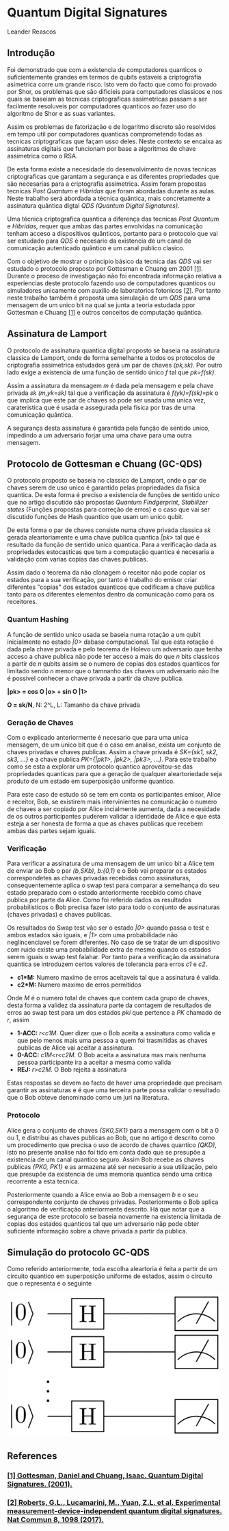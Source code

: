 # Quantum Digital Signatures

Leander Reascos

## Introdução

Foi demonstrado que com a existencia de computadores quanticos o suficientemente grandes em termos de qubits estaveis a criptografia asimetrica corre um grande risco. Isto vem do facto que como foi provado por Shor, os problemas que são dificieis para computadores classicos e nos quais se baseiam as tecnicas criptograficas assimetricas passam a ser facilmente resoluveis por computadores quanticos ao fazer uso do algoritmo de Shor e as suas variantes. 

Assim os problemas de fatorização e de logaritmo discreto são resolvidos em tempo util por computadores quanticas comprometendo todas as tecnicas criptograficas que façam usso deles. Neste contexto se encaixa as assinaturas digitais que funcionam por base a algoritmos de chave assimetrica como o RSA. 

De esta forma existe a necesidade do desenvolvimento de novas tecnicas criptograficas que garantam a segurança e as diferentes propriedades que são necesarias para a criptografia assimetrica. Assim foram propostas tecnicas *Post Quantum* e *Hibridas* que foram abordadas durante as aulas. Neste trabalho será abordada a técnica quântica, mais concretamente a assinatura quântica digtal *QDS (Quantum Digital Signatures)*.

Uma técnica criptografica quantica a diferença das tecnicas *Post Quantum* e *Hibridas*, requer que ambas das partes envolvidas na comunicação tenham acceso a dispositivos quânticos, portanto para o protocolo que vai ser estudado para *QDS* é necesario da existencia de um canal de comunicação autenticado quântico e um canal publico clasico.

Com o objetivo de mostrar o principio básico da tecnica das *QDS* vai ser estudado o protocolo proposto por Gottesman e Chuang em 2001 [[1]](/README.md#1-gottesman-daniel-and-chuang-isaac-quantum-digital-signatures-2001httpsarxivorgabsquant-ph0105032). Durante o proceso de investigação não foi encontrada informação relativa a experiencias deste protocolo fazendo uso de computadores quanticos ou simuladores unicamente com auxilio de laboratorios fotonicos [[2]](/README.md#2-roberts-gl-lucamarini-m-yuan-zl-et-al-experimental-measurement-device-independent-quantum-digital-signatures-nat-commun-8-1098-2017httpsdoiorg101038s41467-017-01245-5). Por tanto neste trabalho também é proposta uma simulação de um *QDS* para uma mensagem de um unico bit na qual se junta a teoria estudada ppor Gottesman e Chuang [[1]](/README.md#1-gottesman-daniel-and-chuang-isaac-quantum-digital-signatures-2001httpsarxivorgabsquant-ph0105032) e outros conceitos de computação quântica.

## Assinatura de Lamport

O protocolo de assinatura quantica digital proposto se baseia na assinatura classica de Lamport, onde de forma semelhante a todos os protocolos de criptografia assimetrica estudados gerá um par de chaves *(pk,sk)*. Por outro lado exige a existencia de uma função de sentido único *f* tal que *pk=f(sk)*.

Assim a assinatura da mensagem *m* é dada pela mensagem e pela chave privada *sk* *(m,yk=sk)* tal que a verificação da assinatura é *f(yk)=f(sk)=pk* o que implica que este par de chaves só pode ser usada uma unica vez, carateristica que é usada e assegurada pela fisica por tras de uma comunicação quântica.

A segurança desta assinatura é garantida pela função de sentido unico, impedindo a um adversario forjar uma uma chave para uma outra mensagem. 

## Protocolo de Gottesman e Chuang (GC-QDS)

O protocolo proposto se baseia no classico de Lamport, onde o par de chaves serem de uso unico é garantido pelas propriedades da fisica quantica. De esta forma é preciso a existencia de funções de sentido unico que no artigo discutido são propostas *Quantum Findgerprint*, *Stabilizer states* (Funções propostas para correção de erros) e o caso que vai ser discutido funções de Hash quantico que usam um unico qubit.

De esta forma o par de chaves consiste numa chave privada classica *sk* gerada aleartoriamente e uma chave publica quantica *|pk>* tal que é resultado da função de sentido unico quantica. Para a verificação dada as propriedades estocasticas que tem a computação quantica é necesaria a validação com varias copias das chaves publicas.

Assim dado o teorema da não clonagem o receitor não pode copiar os estados para a sua verificação, por tanto é trabalho do emisor criar diferentes "copias" dos estados quanticos que codificam a chave publica tanto para os diferentes elementos dentro da comunicação como para os receitores.

### Quantum Hashing

A função de sentido unico usada se baseia numa rotação a um qubit inicialmente no estado *|0>* dabase computacional. Tal que esta rotação é dada pela chave privada e pelo teorema de Holevo um adversario que tenha acceso a chave publica não pode ter acceso a mais do que *n* bits classicos a partir de *n* qubits assim se o numero de copias dos estados quanticos for limitado sendo *n* menor que o tamnanho das chaves um adversario não lhe é possivel conhecer a chave privada a partir da chave publica.

**|pk> = cos O |o> + sin O |1>**

**O = sk/N**, N: 2^L, L: Tamanho da chave privada

### Geração de Chaves

Com o explicado anteriormente é necesario que para uma unica mensagem, de um unico bit que é o caso em analise, exista um conjunto de chaves privadas e chaves publicas. Assim a chave privada é *SK={sk1, sk2, sk3, ...}* e a chave publica *PK={|pk1>, |pk2>, |pk3>, ...}*. Para este trabalho como se esta a explorar um protocolo quantico aproveitou-se das propriedades quanticas para que a geração de qualquer aleartoriedade seja produto de um estado em superposição uniforme quantico.

Para este caso de estudo só se tem em conta os participantes emisor, Alice e receitor, Bob, se existirem mais intervinientes na comunicação o numero de chaves a ser copiado por Alice incialmente aumenta, dada a necesidade de os outros participantes puderem validar a identidade de Alice e que esta esteja a ser honesta de forma a que as chaves publicas que recebem ambas das partes sejam iguais.

### Verificação

Para verificar a assinatura de uma mensagem de um unico bit a Alice tem de enviar ao Bob o par *(b,SKb)*, *b:{0,1}* e o Bob vai preparar os estados correspondetes as chaves privadas recebidas como assinaturas, consequentemente aplica o swap test para comparar a semelhança do seu estado preparado com o estado anteriormente recebido como chave publica por parte da Alice. Como foi referido dados os resultados probabilisticos o Bob precisa fazer isto para todo o conjunto de assinaturas (chaves privadas) e chaves publicas.

Os resultados do Swap test vão ser o estado *|0>* quando passa o test e ambos estados são iguais, e *|1>* com uma probabilidade não neglincenciavel se forem diferentes. No caso de se tratar de um dispositivo com ruido existe uma probabilidade extra de mesmo quando os estados serem iguais o swap test falahar. Por tanto para a verificação da assinatura quantica se introduzem certos valores de tolerancia para erros *c1* e *c2*.

- **c1*M:** Numero maximo de erros aceitaveis tal que a assinatura é valida.
- **c2*M:** Numero maximo de erros permitidos

Onde *M* é o numero total de chaves que contem cada grupo de chaves, desta forma a validez da assinatura parte da contagem de resultados de erros ao swap test para um dos estados *pki* que pertence a *PK* chamado de *r*, assim

- **1-ACC:** *r<c1M*. Quer dizer que o Bob aceita a assinatura como valida e que pelo menos mais uma pessoa a quem foi trasmitidas as chaves publicas de Alice vai aceitar a assinatura.
- **0-ACC:** *c1M<r<c2M*. O Bob aceita a assinatura mas mais nenhuma pessoa participante ira a aceitar a mesma como valida
- **REJ:** *r>c2M*. O Bob rejeita a assinatura

Estas respostas se devem ao facto de haver uma propriedade que precisam garantir as assinaturas e é que uma terceira parte possa validar o resultado que o Bob obteve denominado como um juri na literatura.

### Protocolo

Alice gera o conjunto de chaves *{SK0,SK1}* para a mensagem com o bit a 0 ou 1, e distribui as chaves publicas ao Bob, que no artigo é descrito como um procedimento que precisa o uso de acordo de chaves quantico *(QKD)*, isto no presente analise não foi tido em conta dado que se presupõe a existencia de um canal quantico seguro. Assim Bob recebe as chaves publicas *{PK0, PK1}* e as armazena até ser necesario a sua utilização, pelo que presupõe da existencia de uma memoria quantica sendo uma critica recorrente a esta tecnica. 

Posteriormente quando a Alice envia ao Bob a mensagem *b* e o seu correspondente conjunto de chaves privadas. Posteriormente o Bob aplica o algoritmo de verificação anteriormente descrito. Há que notar que a segurança de este protocolo se baseia novamente na existencia limitada de copias dos estados quanticos tal que um adversario nãp pode obter suficiente informação sobre a chave privada a partir da publica.

## Simulação do protocolo GC-QDS

Como referido anteriormente, toda escolha aleartoria é feita a partir de um circuito quantico em superposição uniforme de estados, assim o circuito que o representa é o seguinte

<img style="width:500px" src="Graficos/quantum_random.png">


## References

### [[1] Gottesman, Daniel and Chuang, Isaac. Quantum Digital Signatures. (2001).](https://arxiv.org/abs/quant-ph/0105032) 
### [[2] Roberts, G.L., Lucamarini, M., Yuan, Z.L. et al. Experimental measurement-device-independent quantum digital signatures. Nat Commun 8, 1098 (2017).](https://doi.org/10.1038/s41467-017-01245-5)